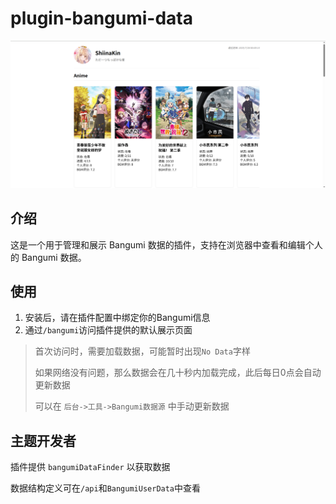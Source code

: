 # plugin-bangumi-data

![Preview Image](./docs/img-1.png)

## 介绍

这是一个用于管理和展示 Bangumi 数据的插件，支持在浏览器中查看和编辑个人的 Bangumi 数据。

## 使用

1. 安装后，请在插件配置中绑定你的Bangumi信息
2. 通过`/bangumi`访问插件提供的默认展示页面

> 首次访问时，需要加载数据，可能暂时出现`No Data`字样
>
> 如果网络没有问题，那么数据会在几十秒内加载完成，此后每日0点会自动更新数据
> 
> 可以在 `后台->工具->Bangumi数据源` 中手动更新数据

## 主题开发者

插件提供 `bangumiDataFinder` 以获取数据

数据结构定义可在`/api`和`BangumiUserData`中查看
